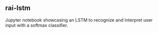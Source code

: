 ## rai-lstm

Jupyter notebook showcasing an LSTM to recognize and interpret user input with a softmax classifier.
